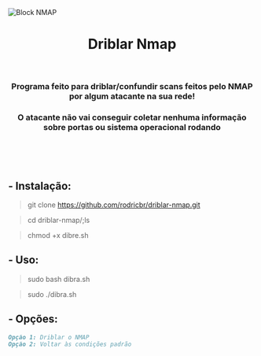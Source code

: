 <img align="center" src=https://cdn.discordapp.com/attachments/759448770802483200/902691726144180314/unknown.png alt="Block NMAP" />

<h1 align="center">Driblar Nmap</h1> </br>

<h3 align="center">Programa feito para driblar/confundir scans feitos pelo NMAP por algum atacante na sua rede!</h3>
<h3 align="center">O atacante não vai conseguir coletar nenhuma informação sobre portas ou sistema operacional rodando</h3> </br> </br>

</br>

## - Instalação:

> git clone https://github.com/rodricbr/driblar-nmap.git

> cd driblar-nmap/;ls

> chmod +x dibre.sh

## - Uso:

> sudo bash dibra.sh

> sudo ./dibra.sh

## - Opções:

```markdown
Opção 1: Driblar o NMAP
Opção 2: Voltar às condições padrão
```
